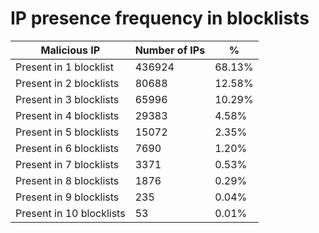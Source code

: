 # IP presence frequency in blocklists
| Malicious IP | Number of IPs | % |
|----|----|----|
| Present in 1 blocklist | 436924 | 68.13% |
| Present in 2 blocklists | 80688 | 12.58% |
| Present in 3 blocklists | 65996 | 10.29% |
| Present in 4 blocklists | 29383 | 4.58% |
| Present in 5 blocklists | 15072 | 2.35% |
| Present in 6 blocklists | 7690 | 1.20% |
| Present in 7 blocklists | 3371 | 0.53% |
| Present in 8 blocklists | 1876 | 0.29% |
| Present in 9 blocklists | 235 | 0.04% |
| Present in 10 blocklists | 53 | 0.01% |
